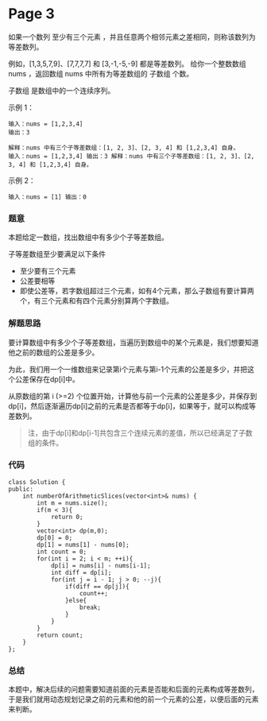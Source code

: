 # Page 3

如果一个数列 至少有三个元素 ，并且任意两个相邻元素之差相同，则称该数列为等差数列。

例如，\[1,3,5,7,9]、\[7,7,7,7] 和 \[3,-1,-5,-9] 都是等差数列。 给你一个整数数组 nums ，返回数组 nums 中所有为等差数组的 子数组 个数。

子数组 是数组中的一个连续序列。

&#x20;

示例 1：

```
输入：nums = [1,2,3,4]
输出：3

解释：nums 中有三个子等差数组：[1, 2, 3]、[2, 3, 4] 和 [1,2,3,4] 自身。
输入：nums = [1,2,3,4] 输出：3 解释：nums 中有三个子等差数组：[1, 2, 3]、[2, 3, 4] 和 [1,2,3,4] 自身。
```

&#x20;示例 2：

```
输入：nums = [1] 输出：0
```

### 题意

本题给定一数组，找出数组中有多少个子等差数组。

子等差数组至少要满足以下条件

* 至少要有三个元素
* 公差要相等
* 即使公差等，若字数组超过三个元素，如有4个元素，那么子数组有要计算两个，有三个元素和有四个元素分别算两个字数组。

### 解题思路

要计算数组中有多少个子等差数组，当遍历到数组中的某个元素是，我们想要知道他之前的数组的公差是多少。

为此，我们用一个一维数组来记录第i个元素与第i-1个元素的公差是多少，并把这个公差保存在dp\[i]中。

从原数组的第 i (>=2) 个位置开始，计算他与前一个元素的公差是多少，并保存到dp\[i]，然后逐渐遍历dp\[i]之前的元素是否都等于dp\[i]，如果等于，就可以构成等差数列。

> 注，由于dp\[i]和dp\[i-1]共包含三个连续元素的差值，所以已经满足了子数组的条件。

### 代码

```
class Solution {
public:
    int numberOfArithmeticSlices(vector<int>& nums) {
        int m = nums.size();
        if(m < 3){
            return 0;
        }
        vector<int> dp(m,0);
        dp[0] = 0;
        dp[1] = nums[1] - nums[0];
        int count = 0;
        for(int i = 2; i < m; ++i){
            dp[i] = nums[i] - nums[i-1];
            int diff = dp[i];
            for(int j = i - 1; j > 0; --j){
                if(diff == dp[j]){
                    count++;
                }else{
                    break;
                }
            }
        }
        return count;
    }
};
```

### 总结

本题中，解决后续的问题需要知道前面的元素是否能和后面的元素构成等差数列，于是我们就用动态规划记录之前的元素和他的前一个元素的公差，以便后面的元素来判断。
